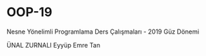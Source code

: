 ﻿# OOP-19
Nesne Yönelimli Programlama Ders Çalışmaları - 2019 Güz Dönemi

ÜNAL  ZURNALI
Eyyüp Emre Tan
